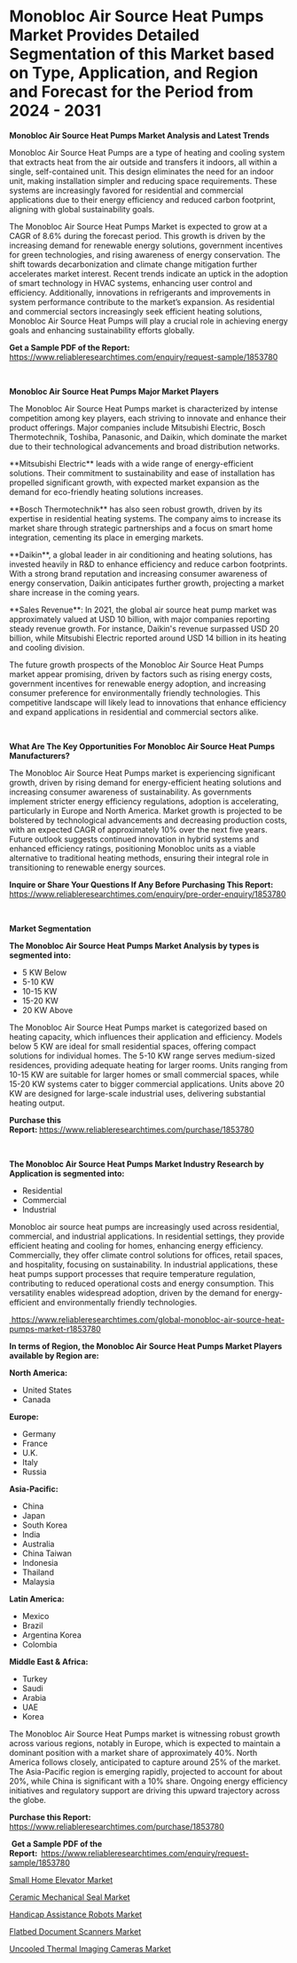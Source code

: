 <p><h1>Monobloc Air Source Heat Pumps Market Provides Detailed Segmentation of this Market based on Type, Application, and Region and Forecast for the Period from 2024 - 2031</h1></p><p><strong>Monobloc Air Source Heat Pumps Market Analysis and Latest Trends</strong></p>
<p><p>Monobloc Air Source Heat Pumps are a type of heating and cooling system that extracts heat from the air outside and transfers it indoors, all within a single, self-contained unit. This design eliminates the need for an indoor unit, making installation simpler and reducing space requirements. These systems are increasingly favored for residential and commercial applications due to their energy efficiency and reduced carbon footprint, aligning with global sustainability goals.</p><p>The Monobloc Air Source Heat Pumps Market is expected to grow at a CAGR of 8.6% during the forecast period. This growth is driven by the increasing demand for renewable energy solutions, government incentives for green technologies, and rising awareness of energy conservation. The shift towards decarbonization and climate change mitigation further accelerates market interest. Recent trends indicate an uptick in the adoption of smart technology in HVAC systems, enhancing user control and efficiency. Additionally, innovations in refrigerants and improvements in system performance contribute to the market’s expansion. As residential and commercial sectors increasingly seek efficient heating solutions, Monobloc Air Source Heat Pumps will play a crucial role in achieving energy goals and enhancing sustainability efforts globally.</p></p>
<p><strong>Get a Sample PDF of the Report:&nbsp;</strong> <a href="https://www.reliableresearchtimes.com/enquiry/request-sample/1853780?utm_campaign=1776&utm_medium=2&utm_source=Github&utm_content=ia&utm_term=20102024&utm_id=monobloc-air-source-heat-pumps">https://www.reliableresearchtimes.com/enquiry/request-sample/1853780</a></p>
<p>&nbsp;</p>
<p><strong>Monobloc Air Source Heat Pumps Major Market Players</strong></p>
<p><p>The Monobloc Air Source Heat Pumps market is characterized by intense competition among key players, each striving to innovate and enhance their product offerings. Major companies include Mitsubishi Electric, Bosch Thermotechnik, Toshiba, Panasonic, and Daikin, which dominate the market due to their technological advancements and broad distribution networks.</p><p>**Mitsubishi Electric** leads with a wide range of energy-efficient solutions. Their commitment to sustainability and ease of installation has propelled significant growth, with expected market expansion as the demand for eco-friendly heating solutions increases.</p><p>**Bosch Thermotechnik** has also seen robust growth, driven by its expertise in residential heating systems. The company aims to increase its market share through strategic partnerships and a focus on smart home integration, cementing its place in emerging markets.</p><p>**Daikin**, a global leader in air conditioning and heating solutions, has invested heavily in R&D to enhance efficiency and reduce carbon footprints. With a strong brand reputation and increasing consumer awareness of energy conservation, Daikin anticipates further growth, projecting a market share increase in the coming years.</p><p>**Sales Revenue**: In 2021, the global air source heat pump market was approximately valued at USD 10 billion, with major companies reporting steady revenue growth. For instance, Daikin's revenue surpassed USD 20 billion, while Mitsubishi Electric reported around USD 14 billion in its heating and cooling division.</p><p>The future growth prospects of the Monobloc Air Source Heat Pumps market appear promising, driven by factors such as rising energy costs, government incentives for renewable energy adoption, and increasing consumer preference for environmentally friendly technologies. This competitive landscape will likely lead to innovations that enhance efficiency and expand applications in residential and commercial sectors alike.</p></p>
<p>&nbsp;</p>
<p><strong>What Are The Key Opportunities For Monobloc Air Source Heat Pumps Manufacturers?</strong></p>
<p><p>The Monobloc Air Source Heat Pumps market is experiencing significant growth, driven by rising demand for energy-efficient heating solutions and increasing consumer awareness of sustainability. As governments implement stricter energy efficiency regulations, adoption is accelerating, particularly in Europe and North America. Market growth is projected to be bolstered by technological advancements and decreasing production costs, with an expected CAGR of approximately 10% over the next five years. Future outlook suggests continued innovation in hybrid systems and enhanced efficiency ratings, positioning Monobloc units as a viable alternative to traditional heating methods, ensuring their integral role in transitioning to renewable energy sources.</p></p>
<p><strong>Inquire or Share Your Questions If Any Before Purchasing This Report:</strong> <a href="https://www.reliableresearchtimes.com/enquiry/pre-order-enquiry/1853780?utm_campaign=1776&utm_medium=2&utm_source=Github&utm_content=ia&utm_term=20102024&utm_id=monobloc-air-source-heat-pumps">https://www.reliableresearchtimes.com/enquiry/pre-order-enquiry/1853780</a></p>
<p>&nbsp;</p>
<p><strong>Market Segmentation</strong></p>
<p><strong>The Monobloc Air Source Heat Pumps Market Analysis by types is segmented into:</strong></p>
<p><ul><li>5 KW Below</li><li>5-10 KW</li><li>10-15 KW</li><li>15-20 KW</li><li>20 KW Above</li></ul></p>
<p><p>The Monobloc Air Source Heat Pumps market is categorized based on heating capacity, which influences their application and efficiency. Models below 5 KW are ideal for small residential spaces, offering compact solutions for individual homes. The 5-10 KW range serves medium-sized residences, providing adequate heating for larger rooms. Units ranging from 10-15 KW are suitable for larger homes or small commercial spaces, while 15-20 KW systems cater to bigger commercial applications. Units above 20 KW are designed for large-scale industrial uses, delivering substantial heating output.</p></p>
<p><strong>Purchase this Report:&nbsp;</strong><a href="https://www.reliableresearchtimes.com/purchase/1853780?utm_campaign=1776&utm_medium=2&utm_source=Github&utm_content=ia&utm_term=20102024&utm_id=monobloc-air-source-heat-pumps">https://www.reliableresearchtimes.com/purchase/1853780</a></p>
<p>&nbsp;</p>
<p><strong>The Monobloc Air Source Heat Pumps Market Industry Research by Application is segmented into:</strong></p>
<p><ul><li>Residential</li><li>Commercial</li><li>Industrial</li></ul></p>
<p><p>Monobloc air source heat pumps are increasingly used across residential, commercial, and industrial applications. In residential settings, they provide efficient heating and cooling for homes, enhancing energy efficiency. Commercially, they offer climate control solutions for offices, retail spaces, and hospitality, focusing on sustainability. In industrial applications, these heat pumps support processes that require temperature regulation, contributing to reduced operational costs and energy consumption. This versatility enables widespread adoption, driven by the demand for energy-efficient and environmentally friendly technologies.</p></p>
<p><a href="https://www.reliableresearchtimes.com/global-monobloc-air-source-heat-pumps-market-r1853780?utm_campaign=1776&utm_medium=2&utm_source=Github&utm_content=ia&utm_term=20102024&utm_id=monobloc-air-source-heat-pumps">&nbsp;https://www.reliableresearchtimes.com/global-monobloc-air-source-heat-pumps-market-r1853780</a></p>
<p><strong>In terms of Region, the Monobloc Air Source Heat Pumps Market Players available by Region are:</strong></p>
<p>
    <p> <strong> North America: </strong>
        <ul>
            <li>United States</li>
            <li>Canada</li>
        </ul>
        </p> 
    <p> <strong> Europe: </strong>
        <ul>
            <li>Germany</li>
            <li>France</li>
            <li>U.K.</li>
            <li>Italy</li>
            <li>Russia</li>
        </ul>
        </p> 
    <p> <strong> Asia-Pacific: </strong>
        <ul>
            <li>China</li>
            <li>Japan</li>
            <li>South Korea</li>
            <li>India</li>
            <li>Australia</li>
            <li>China Taiwan</li>
            <li>Indonesia</li>
            <li>Thailand</li>
            <li>Malaysia</li>
        </ul>
        </p> 
    <p> <strong> Latin America: </strong>
        <ul>
            <li>Mexico</li>
            <li>Brazil</li>
            <li>Argentina Korea</li>
            <li>Colombia</li>
        </ul>
        </p> 
    <p> <strong> Middle East & Africa: </strong>
        <ul>
            <li>Turkey</li>
            <li>Saudi</li>
            <li>Arabia</li>
            <li>UAE</li>
            <li>Korea</li>
        </ul>
    </p>
    </p>
<p><p>The Monobloc Air Source Heat Pumps market is witnessing robust growth across various regions, notably in Europe, which is expected to maintain a dominant position with a market share of approximately 40%. North America follows closely, anticipated to capture around 25% of the market. The Asia-Pacific region is emerging rapidly, projected to account for about 20%, while China is significant with a 10% share. Ongoing energy efficiency initiatives and regulatory support are driving this upward trajectory across the globe.</p></p>
<p><strong>Purchase this Report: </strong><a href="https://www.reliableresearchtimes.com/purchase/1853780?utm_campaign=1776&utm_medium=2&utm_source=Github&utm_content=ia&utm_term=20102024&utm_id=monobloc-air-source-heat-pumps">https://www.reliableresearchtimes.com/purchase/1853780</a></p>
<p>&nbsp;<strong>Get a Sample PDF of the Report:&nbsp;&nbsp;</strong><a href="https://www.reliableresearchtimes.com/enquiry/request-sample/1853780?utm_campaign=1776&utm_medium=2&utm_source=Github&utm_content=ia&utm_term=20102024&utm_id=monobloc-air-source-heat-pumps">https://www.reliableresearchtimes.com/enquiry/request-sample/1853780</a></p>
<p><strong></strong></p>
<p><p><a href="https://www.linkedin.com/pulse/small-home-elevator-market-report-product-type-end-use-application-mscte?utm_campaign=1776&utm_medium=2&utm_source=Github&utm_content=ia&utm_term=20102024&utm_id=monobloc-air-source-heat-pumps">Small Home Elevator Market</a></p><p><a href="https://www.linkedin.com/pulse/global-ceramic-mechanical-seal-industry-analysis-report-market-coiie?utm_campaign=1776&utm_medium=2&utm_source=Github&utm_content=ia&utm_term=20102024&utm_id=monobloc-air-source-heat-pumps">Ceramic Mechanical Seal Market</a></p><p><a href="https://www.linkedin.com/pulse/digital-transformation-handicap-assistance-robots-industry-market-gm2xc?utm_campaign=1776&utm_medium=2&utm_source=Github&utm_content=ia&utm_term=20102024&utm_id=monobloc-air-source-heat-pumps">Handicap Assistance Robots Market</a></p><p><a href="https://www.linkedin.com/pulse/top-trends-transforming-flatbed-document-scanners-market-pjxme?utm_campaign=1776&utm_medium=2&utm_source=Github&utm_content=ia&utm_term=20102024&utm_id=monobloc-air-source-heat-pumps">Flatbed Document Scanners Market</a></p><p><a href="https://www.linkedin.com/pulse/uncooled-thermal-imaging-cameras-market-global-regional-c9zxe?utm_campaign=1776&utm_medium=2&utm_source=Github&utm_content=ia&utm_term=20102024&utm_id=monobloc-air-source-heat-pumps">Uncooled Thermal Imaging Cameras Market</a></p></p>